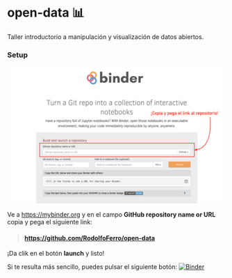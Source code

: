 # open-data 📊

Taller introductorio a manipulación y visualización de datos abiertos.


### Setup

![binder](binder.png)

Ve a <https://mybinder.org> y en el campo **GitHub repository name or URL** copia y pega el siguiente link: 

> #### <https://github.com/RodolfoFerro/open-data>

¡Da clik en el botón **launch** y listo!

Si te resulta más sencillo, puedes pulsar el siguiente botón: [![Binder](https://mybinder.org/badge_logo.svg)](https://mybinder.org/v2/gh/RodolfoFerro/open-data/master)